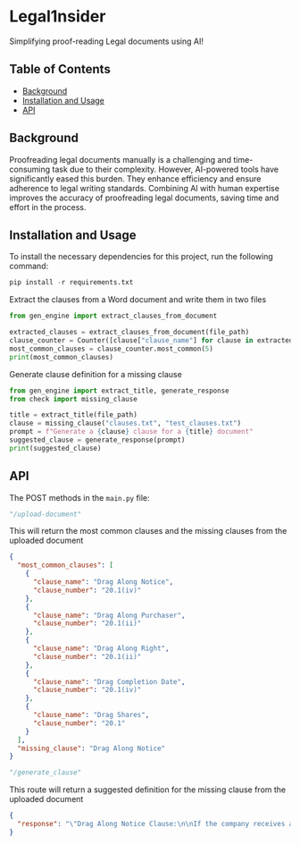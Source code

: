 # Legal1nsider

Simplifying proof-reading Legal documents using AI!

## Table of Contents
- [Background](#background)
- [Installation and Usage](#installation)
- [API](#api)


<h2>Background</h2>
Proofreading legal documents manually is a challenging and time-consuming task due to their complexity. However, AI-powered tools have significantly eased this burden. They enhance efficiency and ensure adherence to legal writing standards. Combining AI with human expertise improves the accuracy of proofreading legal documents, saving time and effort in the process.

<h2>Installation and Usage</h2>
To install the necessary dependencies for this project, run the following command:

```python
pip install -r requirements.txt
```

Extract the clauses from a Word document and write them in two files

```python
from gen_engine import extract_clauses_from_document

extracted_clauses = extract_clauses_from_document(file_path)
clause_counter = Counter([clause["clause_name"] for clause in extracted_clauses])
most_common_clauses = clause_counter.most_common(5)
print(most_common_clauses)

```

Generate clause definition for a missing clause

```python
from gen_engine import extract_title, generate_response
from check import missing_clause

title = extract_title(file_path)
clause = missing_clause("clauses.txt", "test_clauses.txt")
prompt = f"Generate a {clause} clause for a {title} document"
suggested_clause = generate_response(prompt)
print(suggested_clause)

```


<h2>API</h2>

The POST methods in the `main.py` file:

```python
"/upload-document"
```
This will return the most common clauses and the missing clauses from the uploaded document

```json
{
  "most_common_clauses": [
    {
      "clause_name": "Drag Along Notice",
      "clause_number": "20.1(iv)"
    },
    {
      "clause_name": "Drag Along Purchaser",
      "clause_number": "20.1(ii)"
    },
    {
      "clause_name": "Drag Along Right",
      "clause_number": "20.1(ii)"
    },
    {
      "clause_name": "Drag Completion Date",
      "clause_number": "20.1(iv)"
    },
    {
      "clause_name": "Drag Shares",
      "clause_number": "20.1"
    }
  ],
  "missing_clause": "Drag Along Notice"
}
```

```python
"/generate_clause"
```
This route will return a suggested definition for the missing clause from the uploaded document

```json
{
  "response": "\"Drag Along Notice Clause:\n\nIf the company receives a bona fide offer to purchase all of the Company's shares from a third party, the majority shareholder(s) shall have the right to require the minority shareholder(s) to participate in the sale. Such request must be made in writing, stating the terms and conditions of the offer and providing the minority shareholder(s) with thirty (30) days' notice. \n\nUpon receipt of such notice, the minority shareholder(s) shall be obligated to sell their shares on the same terms and conditions as the majority shareholder(s), including any provisions relating to representations, warranties, covenants, and indemnification. \""
}
```

